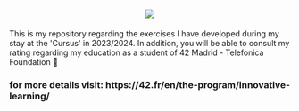 <h1 align="center">
    <img src="https://readme-typing-svg.herokuapp.com?font=Overpass&weight=800&size=35&pause=1000&color=ff7538&random=false&width=700&height=70&lines=Cursus+at+42+The+Network;A+long+journey+in+the+42+program;" />
</h1>

This is my repository regarding the exercises I have developed during my stay at the 'Cursus' in 2023/2024.
In addition, you will be able to consult my rating regarding my education as a student of 42 Madrid - Telefonica Foundation 💪

<h3 align="left">for more details visit: https://42.fr/en/the-program/innovative-learning/</h3>
<h1 align="left">
</h1>
